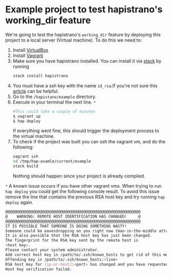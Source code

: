 # Example project to test hapistrano's working_dir feature

We're going to test the hapistrano's `working_dir` feature by deploying this project to a local server (Virtual machine).
To do this we need to:

1. Install [VirtualBox][virtualbox]
2. Install [Vagrant][vagrant]
3. Make sure you have hapistrano installed. You can install it via [stack] by running
    ```bash
    stack install hapistrano
    ```
4. You must have a ssh key with the name `id_rsa`.If you're not sure this [article][ssh] can be helpful.
5. Go to the `/hapistano/example` directory.
6. Execute in your terminal the next line. `*`
    ```bash
    #This could take a couple of minutes
    $ vagrant up
    $ hap deploy
    ```
    If everything went fine, this should trigger the deployment process to the virtual machine.
7. To check if the project was built you can ssh the vagrant vm, and do the following:
    ```bash
    vagrant ssh
    cd /tmp/hap-examle/current/example
   stack build
   ```
   Nothing should happen since your project is already compiled.

`*` A known issue occurs if you have other vagrant vms. When trying to run `hap deploy` you could get the following console result. To avoid this issue remove the line that contains the previous RSA host key and try running `hap deploy` again.

```bash
@@@@@@@@@@@@@@@@@@@@@@@@@@@@@@@@@@@@@@@@@@@@@@@@@@@@@@@@@@@
@    WARNING: REMOTE HOST IDENTIFICATION HAS CHANGED!     @
@@@@@@@@@@@@@@@@@@@@@@@@@@@@@@@@@@@@@@@@@@@@@@@@@@@@@@@@@@@
IT IS POSSIBLE THAT SOMEONE IS DOING SOMETHING NASTY!
Someone could be eavesdropping on you right now (man-in-the-middle attack)!
It is also possible that the RSA host key has just been changed.
The fingerprint for the RSA key sent by the remote host is
<host key>.
Please contact your system administrator.
Add correct host key in /path/to/.ssh/known_hosts to get rid of this message.
Offending key in /path/to/.ssh/known_hosts:<line>
RSA host key for [ip-or-host]:<port> has changed and you have requested strict checking.
Host key verification failed.
```

[virtualbox]: https://www.virtualbox.org/wiki/Downloads
[vagrant]: https://www.vagrantup.com/docs/installation
[ssh]: https://docs.github.com/en/github/authenticating-to-github/checking-for-existing-ssh-keys
[stack]: https://docs.haskellstack.org/en/stable/README/
